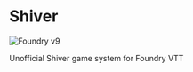 # Shiver
![Foundry v9](https://img.shields.io/badge/foundry-v9-green)

Unofficial Shiver game system for Foundry VTT 
